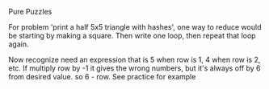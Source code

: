 Pure Puzzles

For problem 'print a half 5x5 triangle with hashes', one way to reduce would be starting by making a square. Then write one loop, then repeat that loop again.

Now recognize need an expression that is 5 when row is 1, 4 when row is 2, etc. If multiply row by -1 it gives the wrong numbers, but it's always off by 6 from desired value. so 6 - row. See practice for example
